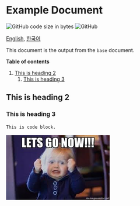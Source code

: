 # Example Document

![GitHub code size in bytes](https://img.shields.io/github/languages/code-size/ryul1206/multilingual-markdown.svg)
![GitHub](https://img.shields.io/github/license/ryul1206/multilingual-markdown.svg)

[English](example.en.md), [한국어](example.kr.md)

This document is the output from the `base` document.

**Table of contents**

1. [This is heading 2](#This-is-heading-2)
    1. [This is heading 3](#This-is-heading-3)

## This is heading 2

### This is heading 3

```bash
This is code block.
```

![lets go now](lets-go-now.jpg)
